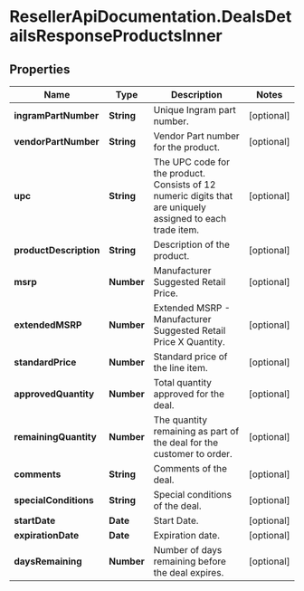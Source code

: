 # ResellerApiDocumentation.DealsDetailsResponseProductsInner

## Properties

Name | Type | Description | Notes
------------ | ------------- | ------------- | -------------
**ingramPartNumber** | **String** | Unique Ingram part number. | [optional] 
**vendorPartNumber** | **String** | Vendor Part number for the product. | [optional] 
**upc** | **String** | The UPC code for the product. Consists of 12 numeric digits that are uniquely assigned to each trade item. | [optional] 
**productDescription** | **String** | Description of the product. | [optional] 
**msrp** | **Number** | Manufacturer Suggested Retail Price. | [optional] 
**extendedMSRP** | **Number** | Extended MSRP - Manufacturer Suggested Retail Price X Quantity. | [optional] 
**standardPrice** | **Number** | Standard price of the line item. | [optional] 
**approvedQuantity** | **Number** | Total quantity approved for the deal. | [optional] 
**remainingQuantity** | **Number** | The quantity remaining as part of the deal for the customer to order. | [optional] 
**comments** | **String** | Comments of the deal. | [optional] 
**specialConditions** | **String** | Special conditions of the deal. | [optional] 
**startDate** | **Date** | Start Date. | [optional] 
**expirationDate** | **Date** | Expiration date. | [optional] 
**daysRemaining** | **Number** | Number of days remaining before the deal expires. | [optional] 


